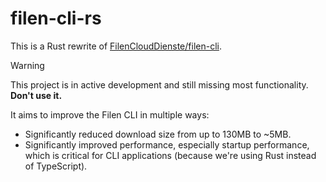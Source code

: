 # filen-cli-rs

This is a Rust rewrite of [FilenCloudDienste/filen-cli](https://github.com/FilenCloudDienste/filen-cli).

> [!Warning]
> This project is in active development and still missing most functionality. **Don't use it.**

It aims to improve the Filen CLI in multiple ways:
- Significantly reduced download size from up to 130MB to ~5MB.
- Significantly improved performance, especially startup performance, which is critical for CLI applications (because we're using Rust instead of TypeScript).
